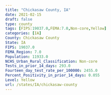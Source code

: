 ```yaml
---
title: "Chickasaw County, IA"
date: 2021-02-15
draft: false
type: county
tags: [FIPS:19037.0,FEMA:7.0,Non-core,Yellow]
categories: [IA]
County: Chickasaw County
State: IA
FIPS: 19037.0
FEMA_Region: 7.0
Population: 11933.0
NCHS_Urban_Rural_Classification: Non-core
Tests_in_prior_14_days: 293.0
Fourteen_day_test_rate_per_100000: 2455.0
Percent_Positivity_in_prior_14_days: 0.055
Level: Yellow
url: /states/IA/chickasaw-county
---
```



